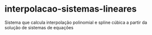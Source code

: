 # interpolacao-sistemas-lineares
Sistema que calcula interpolação polinomial e spline cúbica a partir da solução de sistemas de equações
